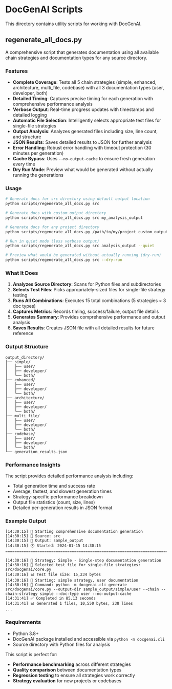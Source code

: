 # DocGenAI Scripts

This directory contains utility scripts for working with DocGenAI.

## regenerate_all_docs.py

A comprehensive script that generates documentation using all available chain strategies and documentation types for any source directory.

### Features

- **Complete Coverage**: Tests all 5 chain strategies (simple, enhanced, architecture, multi_file, codebase) with all 3 documentation types (user, developer, both)
- **Detailed Timing**: Captures precise timing for each generation with comprehensive performance analysis
- **Verbose Output**: Real-time progress updates with timestamps and detailed logging
- **Automatic File Selection**: Intelligently selects appropriate test files for single-file strategies
- **Output Analysis**: Analyzes generated files including size, line count, and structure
- **JSON Results**: Saves detailed results to JSON for further analysis
- **Error Handling**: Robust error handling with timeout protection (30 minutes per generation)
- **Cache Bypass**: Uses `--no-output-cache` to ensure fresh generation every time
- **Dry Run Mode**: Preview what would be generated without actually running the generations

### Usage

```bash
# Generate docs for src directory using default output location
python scripts/regenerate_all_docs.py src

# Generate docs with custom output directory
python scripts/regenerate_all_docs.py src my_analysis_output

# Generate docs for any project directory
python scripts/regenerate_all_docs.py /path/to/my/project custom_output

# Run in quiet mode (less verbose output)
python scripts/regenerate_all_docs.py src analysis_output --quiet

# Preview what would be generated without actually running (dry-run)
python scripts/regenerate_all_docs.py src --dry-run
```

### What It Does

1. **Analyzes Source Directory**: Scans for Python files and subdirectories
2. **Selects Test Files**: Picks appropriately-sized files for single-file strategy testing
3. **Runs All Combinations**: Executes 15 total combinations (5 strategies × 3 doc types)
4. **Captures Metrics**: Records timing, success/failure, output file details
5. **Generates Summary**: Provides comprehensive performance and output analysis
6. **Saves Results**: Creates JSON file with all detailed results for future reference

### Output Structure

```text
output_directory/
├── simple/
│   ├── user/
│   ├── developer/
│   └── both/
├── enhanced/
│   ├── user/
│   ├── developer/
│   └── both/
├── architecture/
│   ├── user/
│   ├── developer/
│   └── both/
├── multi_file/
│   ├── user/
│   ├── developer/
│   └── both/
├── codebase/
│   ├── user/
│   ├── developer/
│   └── both/
└── generation_results.json
```

### Performance Insights

The script provides detailed performance analysis including:

- Total generation time and success rate
- Average, fastest, and slowest generation times
- Strategy-specific performance breakdown
- Output file statistics (count, size, lines)
- Detailed per-generation results in JSON format

### Example Output

```text
[14:30:15] 🎯 Starting comprehensive documentation generation
[14:30:15] 📁 Source: src
[14:30:15] 📁 Output: sample_output
[14:30:15] 🕐 Started: 2024-01-15 14:30:15
================================================================================

[14:30:16] 🔗 Strategy: Simple - Single-step documentation generation
[14:30:16] 📄 Selected test file for single-file strategies: src/docgenai/core.py
[14:30:16] 📊 Test file size: 15,234 bytes
[14:30:16] 🚀 Starting: simple strategy, user documentation
[14:30:16] 📝 Command: python -m docgenai.cli generate src/docgenai/core.py --output-dir sample_output/simple/user --chain --chain-strategy simple --doc-type user --no-output-cache
[14:31:41] ✅ Completed in 85.13 seconds
[14:31:41] 📊 Generated 1 files, 10,550 bytes, 238 lines
...
```

### Requirements

- Python 3.8+
- DocGenAI package installed and accessible via `python -m docgenai.cli`
- Source directory with Python files for analysis

This script is perfect for:

- **Performance benchmarking** across different strategies
- **Quality comparison** between documentation types
- **Regression testing** to ensure all strategies work correctly
- **Strategy evaluation** for new projects or codebases
